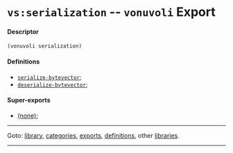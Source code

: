 

<a id='export__vonuvoli__vs_3a_serialization'></a>

# `vs:serialization` -- `vonuvoli` Export


<a id='export__vonuvoli__vs_3a_serialization__descriptor'></a>

#### Descriptor

````
(vonuvoli serialization)
````


<a id='export__vonuvoli__vs_3a_serialization__definitions'></a>

#### Definitions

 * [`serialize-bytevector`](../../vonuvoli/definitions/serialize-bytevector.md#definition__vonuvoli__serialize-bytevector);
 * [`deserialize-bytevector`](../../vonuvoli/definitions/deserialize-bytevector.md#definition__vonuvoli__deserialize-bytevector);


<a id='export__vonuvoli__vs_3a_serialization__super-exports'></a>

#### Super-exports

 * [(none)](../../vonuvoli/exports/_index.md#toc__vonuvoli__exports);

----

Goto: [library](../../vonuvoli/_index.md#library__vonuvoli), [categories](../../vonuvoli/categories/_index.md#toc__vonuvoli__categories), [exports](../../vonuvoli/exports/_index.md#toc__vonuvoli__exports), [definitions](../../vonuvoli/definitions/_index.md#toc__vonuvoli__definitions), other [libraries](../../_libraries.md#toc__libraries).

----

